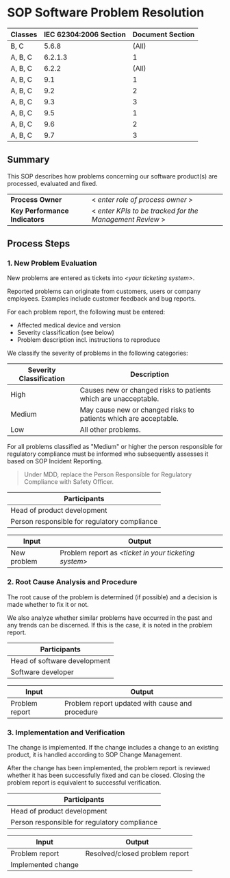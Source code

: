 # SOP Software Problem Resolution

| Classes | IEC 62304:2006 Section | Document Section |
|---------|------------------------|------------------|
| B, C    | 5.6.8                  | (All)            |
| A, B, C | 6.2.1.3                | 1                |
| A, B, C | 6.2.2                  | (All)            |
| A, B, C | 9.1                    | 1                |
| A, B, C | 9.2                    | 2                |
| A, B, C | 9.3                    | 3                |
| A, B, C | 9.5                    | 1                |
| A, B, C | 9.6                    | 2                |
| A, B, C | 9.7                    | 3                |

## Summary

This SOP describes how problems concerning our software product(s) are processed, evaluated and fixed.

|  |  |
|---------------------------------|------------------------------------------------------|
| **Process Owner**                 | < *enter role of process owner* >                        |
| **Key Performance Indicators**    | < *enter KPIs to be tracked for the Management Review* > |

## Process Steps

### 1. New Problem Evaluation

New problems are entered as tickets into *\<your ticketing system\>*.

Reported problems can originate from customers, users or company employees. Examples include customer feedback
and bug reports.

For each problem report, the following must be entered:

 * Affected medical device and version
 * Severity classification (see below)
 * Problem description incl. instructions to reproduce

We classify the severity of problems in the following categories:

| Severity Classification | Description                                                      |
|-------------------------|------------------------------------------------------------------|
| High                    | Causes new or changed risks to patients which are unacceptable.  |
| Medium                  | May cause new or changed risks to patients which are acceptable. |
| Low                     | All other problems.                                              |

For all problems classified as "Medium" or higher the person responsible for regulatory compliance must be
informed who subsequently assesses it based on SOP Incident Reporting.

> Under MDD, replace the Person Responsible for Regulatory Compliance with Safety Officer.

| Participants                                 |
|----------------------------------------------|
| Head of product development                  |
| Person responsible for regulatory compliance |

| Input       | Output                                                  |
|-------------|---------------------------------------------------------|
| New problem | Problem report as *\<ticket in your ticketing system\>* |

### 2. Root Cause Analysis and Procedure

The root cause of the problem is determined (if possible) and a decision is made whether to fix it or not.

We also analyze whether similar problems have occurred in the past and any trends can be discerned. If this is
the case, it is noted in the problem report.

| Participants                 |
|------------------------------|
| Head of software development |
| Software developer           |


| Input          | Output                                          |
|----------------|-------------------------------------------------|
| Problem report | Problem report updated with cause and procedure |

### 3. Implementation and Verification

The change is implemented. If the change includes a change to an existing product, it is handled according to
SOP Change Management.

After the change has been implemented, the problem report is reviewed whether it has been successfully fixed
and can be closed. Closing the problem report is equivalent to successful verification.

| Participants                                 |
|----------------------------------------------|
| Head of product development                  |
| Person responsible for regulatory compliance |

| Input              | Output                         |
|--------------------|--------------------------------|
| Problem report     | Resolved/closed problem report |
| Implemented change |                                |

